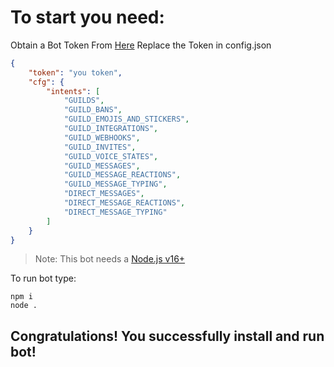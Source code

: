 # To start you need:

Obtain a Bot Token From [Here](https://discord.com/developers)
Replace the Token in config.json
```json
{
    "token": "you token",
    "cfg": {
        "intents": [
            "GUILDS",
            "GUILD_BANS",
            "GUILD_EMOJIS_AND_STICKERS",
            "GUILD_INTEGRATIONS",
            "GUILD_WEBHOOKS",
            "GUILD_INVITES",
            "GUILD_VOICE_STATES",
            "GUILD_MESSAGES",
            "GUILD_MESSAGE_REACTIONS",
            "GUILD_MESSAGE_TYPING",
            "DIRECT_MESSAGES",
            "DIRECT_MESSAGE_REACTIONS",
            "DIRECT_MESSAGE_TYPING"
        ]
    }
}
```
> Note: This bot needs a [Node.js v16+](https://nodejs.org/en/blog/release/v16.0.0/)

To run bot type:
```
npm i
node .
```

## Congratulations! You successfully install and run bot!
